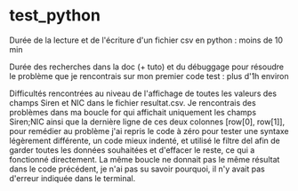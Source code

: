 # test_python

Durée de la lecture et de l'écriture d'un fichier csv en python : moins de 10 min

Durée des recherches dans la doc (+ tuto) et du débuggage pour résoudre le problème que je rencontrais sur mon premier code test : plus d'1h environ

Difficultés rencontrées au niveau de l'affichage de toutes les valeurs des champs Siren et NIC dans le fichier resultat.csv. 
Je rencontrais des problèmes dans ma boucle for qui affichait uniquement les champs Siren;NIC ainsi que la dernière ligne de ces deux colonnes [row[0], row[1]], pour remédier au problème j'ai repris le code à zéro pour tester une syntaxe légèrement différente, un code mieux indenté, et utilisé le filtre del afin de garder toutes les données souhaitées et d'effacer le reste, ce qui a fonctionné directement. 
La même boucle ne donnait pas le même résultat dans le code précédent, je n'ai pas su savoir pourquoi, il n'y avait pas d'erreur indiquée dans le terminal. 
